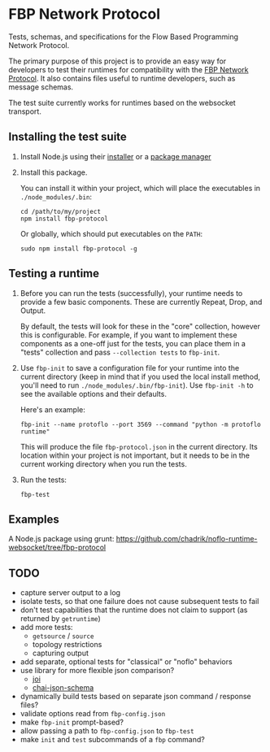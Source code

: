 FBP Network Protocol
====================

Tests, schemas, and specifications for the Flow Based Programming Network Protocol.

The primary purpose of this project is to provide an easy way for developers to test their runtimes for compatibility with the [FBP Network Protocol](http://noflojs.org/documentation/protocol/). It also contains files useful to runtime developers, such as message schemas. 

The test suite currently works for runtimes based on the websocket transport.

Installing the test suite
-------------------------

1. Install Node.js using their [installer](http://nodejs.org/download/) or a [package manager](https://github.com/joyent/node/wiki/installing-node.js-via-package-manager)

2. Install this package.

   You can install it within your project, which will place the executables in `./node_modules/.bin`:

   ```
   cd /path/to/my/project
   npm install fbp-protocol
   ```

   Or globally, which should put executables on the `PATH`:

   ```
   sudo npm install fbp-protocol -g
   ```


Testing a runtime
-----------------

1. Before you can run the tests (successfully), your runtime needs to provide a few basic components.  These are currently Repeat, Drop, and Output.

   By default, the tests will look for these in the "core" collection, however this is configurable.  For example, if you want to implement these components as a one-off just for the tests, you can place them in a "tests" collection and pass `--collection tests` to `fbp-init`.

2. Use `fbp-init` to save a configuration file for your runtime into the current directory (keep in mind that if you used the local install method, you'll need to run `./node_modules/.bin/fbp-init`).  Use `fbp-init -h` to see the available options and their defaults. 

   Here's an example:

   ```
   fbp-init --name protoflo --port 3569 --command "python -m protoflo runtime"
   ```

   This will produce the file `fbp-protocol.json` in the current directory. Its location within your project is not important, but it needs to be in the current working directory when you run the tests.

3. Run the tests:

   ```
   fbp-test
   ```

Examples
--------

A Node.js package using grunt: https://github.com/chadrik/noflo-runtime-websocket/tree/fbp-protocol


TODO
----
- capture server output to a log
- isolate tests, so that one failure does not cause subsequent tests to fail
- don't test capabilities that the runtime does not claim to support (as returned by `getruntime`)
- add more tests:
  - `getsource` / `source`
  - topology restrictions
  - capturing output
- add separate, optional tests for "classical" or "noflo" behaviors
- use library for more flexible json comparison?
  - [joi](https://github.com/hapijs/joi)
  - [chai-json-schema](http://chaijs.com/plugins/chai-json-schema)
- dynamically build tests based on separate json command / response files?
- validate options read from `fbp-config.json`
- make `fbp-init` prompt-based?
- allow passing a path to `fbp-config.json` to `fbp-test`
- make `init` and `test` subcommands of a `fbp` command?
